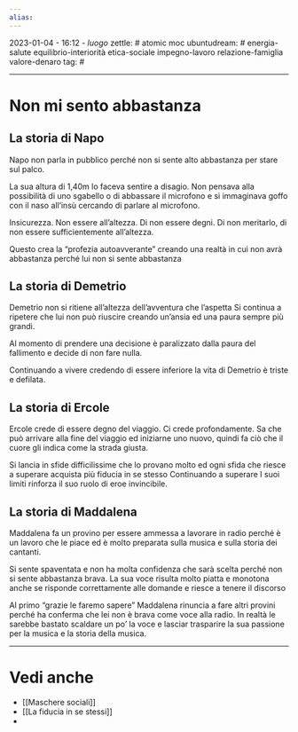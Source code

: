 ```yaml
---
alias: 
---
```

2023-01-04 - 16:12 - *luogo*
zettle: # atomic moc
ubuntudream: # energia-salute equilibrio-interiorità etica-sociale impegno-lavoro relazione-famiglia valore-denaro 
tag: #

---
# Non mi sento abbastanza

## La storia di Napo
Napo non parla in pubblico perché non si sente alto abbastanza per stare sul palco.

La sua altura di 1,40m lo faceva sentire a disagio. Non pensava alla possibilità di uno sgabello o di abbassare il microfono e si immaginava goffo con il naso all’insù cercando di parlare al microfono.

Insicurezza. Non essere all’altezza. Di non essere degni. Di non meritarlo, di non essere sufficientemente all’altezza.

Questo crea la “profezia autoavverante” creando una realtà in cui non avrà abbastanza perché lui non si sente abbastanza


## La storia di Demetrio
Demetrio non si ritiene all’altezza dell’avventura che l’aspetta
Si continua a ripetere che lui non può riuscire creando un’ansia ed una paura sempre più grandi.

Al momento di prendere una decisione è paralizzato dalla paura del fallimento e decide di non fare nulla.

Continuando a vivere credendo di essere inferiore la vita di Demetrio è triste e defilata.


## La storia di Ercole
Ercole crede di essere degno del viaggio.
Ci crede profondamente. Sa che può arrivare alla fine del viaggio ed iniziarne uno nuovo, quindi fa ciò che il cuore gli indica come la strada giusta.

Si lancia in sfide difficilissime che lo provano molto ed ogni sfida che riesce a superare acquista più fiducia in se stesso
Continuando a superare I suoi limiti rinforza il suo ruolo di eroe invincibile.


## La storia di Maddalena
Maddalena fa un provino per essere ammessa a lavorare in radio perché è un lavoro che le piace ed è molto preparata sulla musica e sulla storia dei cantanti.

Si sente spaventata e non ha molta confidenza che sarà scelta perché non si sente abbastanza brava. La sua voce risulta molto piatta e monotona anche se risponde correttamente alle domande e riesce a tenere il discorso

Al primo “grazie le faremo sapere” Maddalena rinuncia a fare altri provini perché ha conferma che lei non è brava come voce alla radio. In realtà le sarebbe bastato scaldare un po’ la voce e lasciar trasparire la sua passione per la musica e la storia della musica.



---
# Vedi anche
- [[Maschere sociali]]
- [[La fiducia in se stessi]]
- 